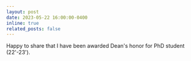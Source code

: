 ```yaml
---
layout: post
date: 2023-05-22 16:00:00-0400
inline: true
related_posts: false
---
```


Happy to share that I have been awarded Dean's honor for PhD student (22'-23').
